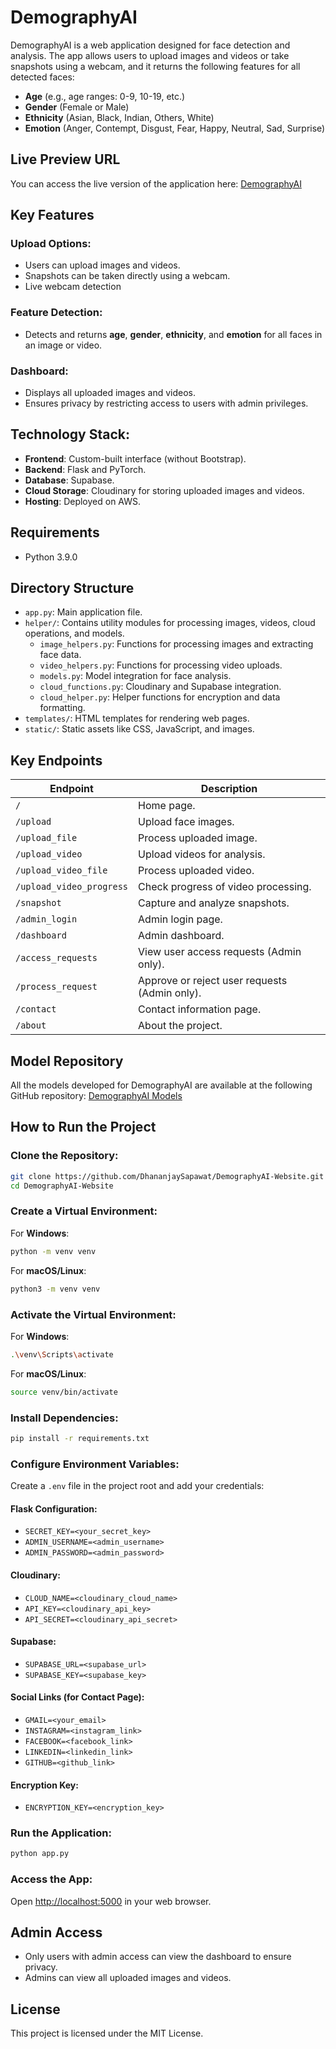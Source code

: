 # DemographyAI

DemographyAI is a web application designed for face detection and analysis. The app allows users to upload images and videos or take snapshots using a webcam, and it returns the following features for all detected faces:

- **Age** (e.g., age ranges: 0-9, 10-19, etc.)
- **Gender** (Female or Male)
- **Ethnicity** (Asian, Black, Indian, Others, White)
- **Emotion** (Anger, Contempt, Disgust, Fear, Happy, Neutral, Sad, Surprise)

## Live Preview URL
You can access the live version of the application here: [DemographyAI](https://demography-ai.onrender.com/)

## Key Features

### Upload Options:
- Users can upload images and videos.
- Snapshots can be taken directly using a webcam.
- Live webcam detection

### Feature Detection:
- Detects and returns **age**, **gender**, **ethnicity**, and **emotion** for all faces in an image or video.

### Dashboard:
- Displays all uploaded images and videos.
- Ensures privacy by restricting access to users with admin privileges.

## Technology Stack:
- **Frontend**: Custom-built interface (without Bootstrap).
- **Backend**: Flask and PyTorch.
- **Database**: Supabase.
- **Cloud Storage**: Cloudinary for storing uploaded images and videos.
- **Hosting**: Deployed on AWS.

## Requirements
- Python 3.9.0

## Directory Structure
- `app.py`: Main application file.
- `helper/`: Contains utility modules for processing images, videos, cloud operations, and models.
  - `image_helpers.py`: Functions for processing images and extracting face data.
  - `video_helpers.py`: Functions for processing video uploads.
  - `models.py`: Model integration for face analysis.
  - `cloud_functions.py`: Cloudinary and Supabase integration.
  - `cloud_helper.py`: Helper functions for encryption and data formatting.
- `templates/`: HTML templates for rendering web pages.
- `static/`: Static assets like CSS, JavaScript, and images.

## Key Endpoints

| **Endpoint**               | **Description**                                    |
|----------------------------|----------------------------------------------------|
| `/`                        | Home page.                                         |
| `/upload`                  | Upload face images.                                |
| `/upload_file`             | Process uploaded image.                            |
| `/upload_video`            | Upload videos for analysis.                        |
| `/upload_video_file`       | Process uploaded video.                            |
| `/upload_video_progress`   | Check progress of video processing.                |
| `/snapshot`                | Capture and analyze snapshots.                     |
| `/admin_login`             | Admin login page.                                  |
| `/dashboard`               | Admin dashboard.                                   |
| `/access_requests`         | View user access requests (Admin only).            |
| `/process_request`         | Approve or reject user requests (Admin only).      |
| `/contact`                 | Contact information page.                          |
| `/about`                   | About the project.                                 |

## Model Repository
All the models developed for DemographyAI are available at the following GitHub repository: [DemographyAI Models](https://github.com/DhananjaySapawat/DemographyAI_Models.git)

## How to Run the Project
### Clone the Repository:
```bash
git clone https://github.com/DhananjaySapawat/DemographyAI-Website.git
cd DemographyAI-Website
```

### Create a Virtual Environment:
For **Windows**:
```bash
python -m venv venv
```

For **macOS/Linux**:
```bash
python3 -m venv venv
```

### Activate the Virtual Environment:
For **Windows**:
```bash
.\venv\Scripts\activate
```

For **macOS/Linux**:
```bash
source venv/bin/activate
```

### Install Dependencies:
```bash
pip install -r requirements.txt
```


### Configure Environment Variables:
Create a `.env` file in the project root and add your credentials:

#### Flask Configuration:
- `SECRET_KEY=<your_secret_key>`
- `ADMIN_USERNAME=<admin_username>`
- `ADMIN_PASSWORD=<admin_password>`

#### Cloudinary:
- `CLOUD_NAME=<cloudinary_cloud_name>`
- `API_KEY=<cloudinary_api_key>`
- `API_SECRET=<cloudinary_api_secret>`

#### Supabase:
- `SUPABASE_URL=<supabase_url>`
- `SUPABASE_KEY=<supabase_key>`

#### Social Links (for Contact Page):
- `GMAIL=<your_email>`
- `INSTAGRAM=<instagram_link>`
- `FACEBOOK=<facebook_link>`
- `LINKEDIN=<linkedin_link>`
- `GITHUB=<github_link>`

#### Encryption Key:
- `ENCRYPTION_KEY=<encryption_key>`

### Run the Application:
```bash
python app.py
```

### Access the App:
Open [http://localhost:5000](http://localhost:5000) in your web browser.

## Admin Access
- Only users with admin access can view the dashboard to ensure privacy.
- Admins can view all uploaded images and videos.

## License
This project is licensed under the MIT License.
